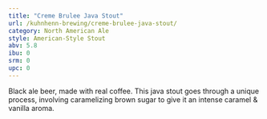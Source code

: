 ```yaml
---
title: "Creme Brulee Java Stout"
url: /kuhnhenn-brewing/creme-brulee-java-stout/
category: North American Ale
style: American-Style Stout
abv: 5.8
ibu: 0
srm: 0
upc: 0
---
```

Black ale beer, made with real coffee. This java stout goes through a unique process, involving caramelizing brown sugar to give it an intense caramel & vanilla aroma.
